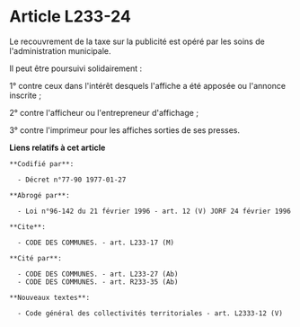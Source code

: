 # Article L233-24

Le recouvrement de la taxe sur la publicité est opéré par les soins de l'administration municipale.

Il peut être poursuivi solidairement :

1° contre ceux dans l'intérêt desquels l'affiche a été apposée ou l'annonce inscrite ;

2° contre l'afficheur ou l'entrepreneur d'affichage ;

3° contre l'imprimeur pour les affiches sorties de ses presses.

**Liens relatifs à cet article**

	**Codifié par**:

	  - Décret n°77-90 1977-01-27

	**Abrogé par**:

	  - Loi n°96-142 du 21 février 1996 - art. 12 (V) JORF 24 février 1996

	**Cite**:

	  - CODE DES COMMUNES. - art. L233-17 (M)

	**Cité par**:

	  - CODE DES COMMUNES. - art. L233-27 (Ab)
	  - CODE DES COMMUNES. - art. R233-35 (Ab)

	**Nouveaux textes**:

	  - Code général des collectivités territoriales - art. L2333-12 (V)
